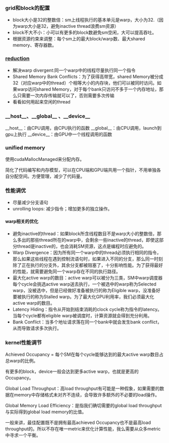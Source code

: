 
### grid和block的配置

 - block大小是32的整数倍：sm上线程执行的基本单元是warp，大小为32.（因为warp大小是32，避免inactive thread浪费sm资源）
 - block不大不小：小可以有更多的block数避免sm空闲，大可以提高吞吐。
 - 根据资源约束来调整：每个sm上的最大block/warp数、最大shared memory、寄存器数。

### [reduction](https://developer.download.nvidia.cn/compute/cuda/1.1-Beta/x86_website/projects/reduction/doc/reduction.pdf)

 - 解决warp divergent:同一个warp中的线程尽量执行同一个指令
 - Shared Memory Bank Conflicts：为了获得高带宽，shared Memory被分成32（对应warp中的thread）个相等大小的内存块，他们可以被同时访问。如果warp访问shared Memory，对于每个bank只访问不多于一个内存地址，那么只需要一次内存传输就可以了，否则需要多次传输
 - 看看如何用起来空闲的thread

### \_\_host\_\_、\_\_global\_\_ 、\_\_device\_\_

\_\_host\_\_：由CPU调用，由CPU执行的函数
\_\_global\_\_：由CPU调用，launch到gpu上执行
\_\_device\_\_：由GPU中一个线程调用的函数

### unified memory

使用cudaMallocManaged来分配内存。

简化了代码编写和内存模型，可以在CPU端和GPU端共用一个指针，不用单独各自分配空间。方便管理，减少了代码量。

### 性能调优

 - 尽量减少分支语句
 - unrolling loops: 减少指令；增加更多的独立操作。


#### warp相关的优化

 - 避免inactive的thread：如果block所含线程数目不是warp大小的整数倍，那么多出的那些thread所在的warp中，会剩余一些inactive的thread，即使这部分thread是inactive的，也会消耗SM资源，这点是编程时应避免的。
 -  Warp Divergence：因为所有同一个warp中的thread必须执行相同的指令，那么如果这些线程在遇到控制流语句时，如果进入不同的分支，那么同一时刻除了正在执行的分支外，其余分支都被阻塞了，十分影响性能。为了获得最好的性能，就需要避免同一个warp存在不同的执行路径。
 -  最大化active warp的数目：active warp可以被分为三类，SM中warp调度器每个cycle会挑选active warp送去执行，一个被选中的warp称为Selected warp，没被选中，但是已经做好准备被执行的称为Eligible warp，没准备好要被执行的称为Stalled warp。为了最大化GPU利用率，我们必须最大化active warp的数目。
 -  Latency Hiding：指令从开始到结束消耗的clock cycle称为指令的latency。当每个cycle都有eligible warp被调度时，计算资源就会得到充分利用。
 -  Bank Conflict：当多个地址请求落在同一个bank中就会发生bank conflict，从而导致请求多次执行。


### kernel性能调节

Achieved Occupancy = 每个SM在每个cycle能够达到的最大active warp数目占总warp的比例。

有更多的block，device一般会达到更多active warp，也就是更高的Occupancy。

Global Load Throughput：高load throughput有可能是一种假象，如果需要的数据在memory中存储格式未对齐不连续，会导致许多额外的不必要的load操作。

Global Memory Load Efficiency：是指我们确切需要的global load throughput与实际得到global load memory的比值。

一般来讲，最佳配置既不是拥有最高achieved Occupancy也不是最高load throughput的。所以不存在唯一metric来优化计算性能，我么需要从众多metric中寻求一个平衡。
